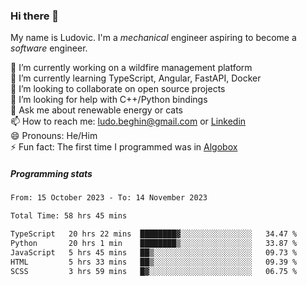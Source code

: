 ### Hi there 👋

My name is Ludovic. I'm a *mechanical* engineer aspiring to become a *software* engineer.

 🔭 I’m currently working on a wildfire management platform<br/>
 🌱 I’m currently learning TypeScript, Angular, FastAPI, Docker<br/>
 👯 I’m looking to collaborate on open source projects<br/>
 🤔 I’m looking for help with C++/Python bindings<br/>
 💬 Ask me about renewable energy or cats<br/>
 📫 How to reach me: ludo.beghin@gmail.com or [Linkedin](https://www.linkedin.com/in/ludovic-beghin/)<br/>
 😄 Pronouns: He/Him<br/>
 ⚡ Fun fact: The first time I programmed was in [Algobox](https://fr.wikipedia.org/wiki/Algobox)<br/>

##### Programming stats
<!--START_SECTION:waka-->

```txt
From: 15 October 2023 - To: 14 November 2023

Total Time: 58 hrs 45 mins

TypeScript   20 hrs 22 mins  ████████▓░░░░░░░░░░░░░░░░   34.47 %
Python       20 hrs 1 min    ████████▒░░░░░░░░░░░░░░░░   33.87 %
JavaScript   5 hrs 45 mins   ██▒░░░░░░░░░░░░░░░░░░░░░░   09.73 %
HTML         5 hrs 33 mins   ██▒░░░░░░░░░░░░░░░░░░░░░░   09.39 %
SCSS         3 hrs 59 mins   █▓░░░░░░░░░░░░░░░░░░░░░░░   06.75 %
```

<!--END_SECTION:waka-->
